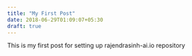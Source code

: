 ```yaml
---
title: "My First Post"
date: 2018-06-29T01:09:07+05:30
draft: true
---
```

This is my first post for setting up rajendrasinh-ai.io repository
